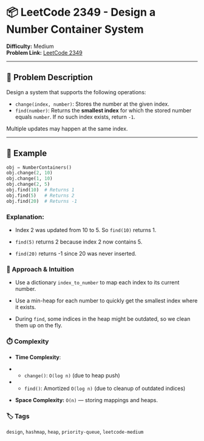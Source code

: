 # 📦 LeetCode 2349 - Design a Number Container System

**Difficulty:** Medium  
**Problem Link:** [LeetCode 2349](https://leetcode.com/problems/design-a-number-container-system/)

---

## 📘 Problem Description

Design a system that supports the following operations:

- `change(index, number)`: Stores the number at the given index.
- `find(number)`: Returns the **smallest index** for which the stored number equals `number`. If no such index exists, return `-1`.

Multiple updates may happen at the same index.

---

## 🧪 Example

```python
obj = NumberContainers()
obj.change(2, 10)
obj.change(1, 10)
obj.change(2, 5)
obj.find(10)  # Returns 1
obj.find(5)   # Returns 2
obj.find(20)  # Returns -1
```

### Explanation:

- Index 2 was updated from 10 to 5. So `find(10)` returns 1.

- `find(5)` returns 2 because index 2 now contains 5.

- `find(20)` returns -1 since 20 was never inserted.

### 🧠 Approach & Intuition

- Use a dictionary `index_to_number` to map each index to its current number.

- Use a min-heap for each number to quickly get the smallest index where it exists.

- During `find`, some indices in the heap might be outdated, so we clean them up on the fly.

### ⏱️ Complexity

- **Time Complexity**:

- - `change()`: `O(log n)` (due to heap push)

- - `find()`: Amortized `O(log n)` (due to cleanup of outdated indices)

- **Space Complexity:** `O(n)` — storing mappings and heaps.

### 🏷️ Tags

`design`, `hashmap`, `heap`, `priority-queue`, `leetcode-medium`